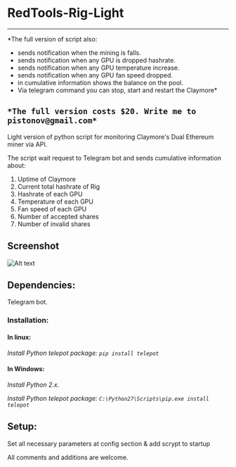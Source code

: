 # RedTools-Rig-Light
---------------------------------------------
*The full version of script also:
- sends notification when the mining is falls.
- sends notification when any GPU is dropped hashrate.
- sends notification when any GPU temperature increase.
- sends notification when any GPU fan speed dropped.
- in cumulative information shows the balance on the pool.
- Via telegram command you can stop, start and restart the Claymore*

```*The full version costs $20. Write me to pistonov@gmail.com*```
---------------------------------------------

Light version of python script for monitoring Claymore's Dual Ethereum miner via API. 

The script wait request to Telegram bot and sends cumulative information about:
  1. Uptime of Claymore
  2. Current total hashrate of Rig
  3. Hashrate of each GPU
  4. Temperature of each GPU
  5. Fan speed of each GPU
  6. Number of accepted shares
  7. Number of invalid shares

## Screenshot
![Alt text](https://github.com/pistonov/RedTools-Rig-Light/raw/master/screen.jpg "Optional Title")

## Dependencies:
Telegram bot. 

### Installation:

#### In linux:
   *Install Python telepot package:*
   *```pip install telepot```*

#### In Windows:
   *Install Python 2.x.*
   
   *Install Python telepot package: ```C:\Python27\Scripts\pip.exe install telepot```*
  
## Setup:
  Set all necessary parameters at config section & add scrypt to startup

All comments and additions are welcome.
  
